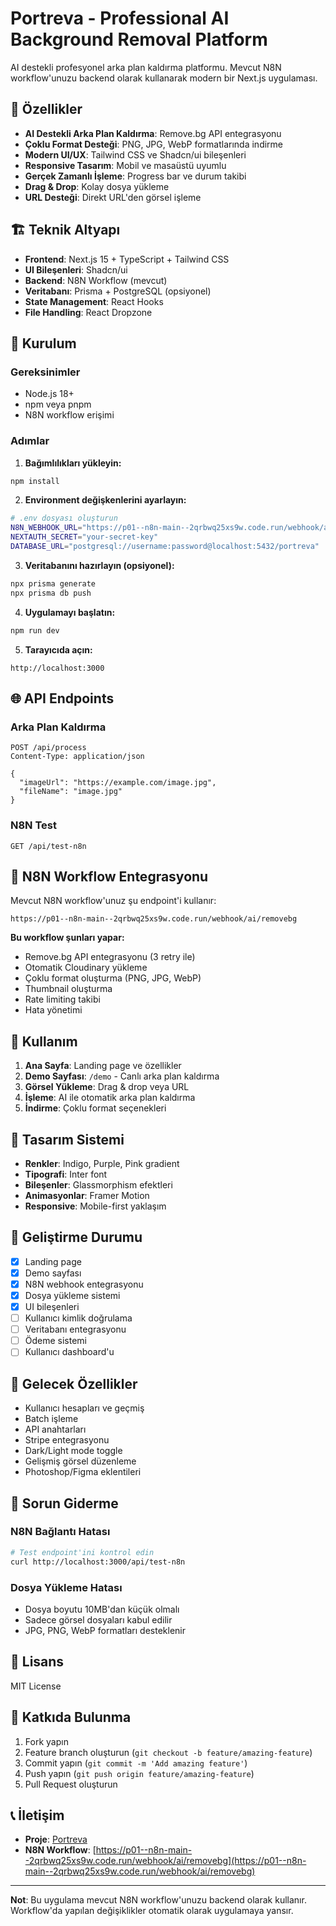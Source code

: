 # Portreva - Professional AI Background Removal Platform

AI destekli profesyonel arka plan kaldırma platformu. Mevcut N8N workflow'unuzu backend olarak kullanarak modern bir Next.js uygulaması.

## 🚀 Özellikler

- **AI Destekli Arka Plan Kaldırma**: Remove.bg API entegrasyonu
- **Çoklu Format Desteği**: PNG, JPG, WebP formatlarında indirme
- **Modern UI/UX**: Tailwind CSS ve Shadcn/ui bileşenleri
- **Responsive Tasarım**: Mobil ve masaüstü uyumlu
- **Gerçek Zamanlı İşleme**: Progress bar ve durum takibi
- **Drag & Drop**: Kolay dosya yükleme
- **URL Desteği**: Direkt URL'den görsel işleme

## 🏗️ Teknik Altyapı

- **Frontend**: Next.js 15 + TypeScript + Tailwind CSS
- **UI Bileşenleri**: Shadcn/ui
- **Backend**: N8N Workflow (mevcut)
- **Veritabanı**: Prisma + PostgreSQL (opsiyonel)
- **State Management**: React Hooks
- **File Handling**: React Dropzone

## 🔧 Kurulum

### Gereksinimler

- Node.js 18+
- npm veya pnpm
- N8N workflow erişimi

### Adımlar

1. **Bağımlılıkları yükleyin:**
```bash
npm install
```

2. **Environment değişkenlerini ayarlayın:**
```bash
# .env dosyası oluşturun
N8N_WEBHOOK_URL="https://p01--n8n-main--2qrbwq25xs9w.code.run/webhook/ai/removebg"
NEXTAUTH_SECRET="your-secret-key"
DATABASE_URL="postgresql://username:password@localhost:5432/portreva"
```

3. **Veritabanını hazırlayın (opsiyonel):**
```bash
npx prisma generate
npx prisma db push
```

4. **Uygulamayı başlatın:**
```bash
npm run dev
```

5. **Tarayıcıda açın:**
```
http://localhost:3000
```

## 🌐 API Endpoints

### Arka Plan Kaldırma
```http
POST /api/process
Content-Type: application/json

{
  "imageUrl": "https://example.com/image.jpg",
  "fileName": "image.jpg"
}
```

### N8N Test
```http
GET /api/test-n8n
```

## 🔗 N8N Workflow Entegrasyonu

Mevcut N8N workflow'unuz şu endpoint'i kullanır:
```
https://p01--n8n-main--2qrbwq25xs9w.code.run/webhook/ai/removebg
```

**Bu workflow şunları yapar:**
- Remove.bg API entegrasyonu (3 retry ile)
- Otomatik Cloudinary yükleme
- Çoklu format oluşturma (PNG, JPG, WebP)
- Thumbnail oluşturma
- Rate limiting takibi
- Hata yönetimi

## 📱 Kullanım

1. **Ana Sayfa**: Landing page ve özellikler
2. **Demo Sayfası**: `/demo` - Canlı arka plan kaldırma
3. **Görsel Yükleme**: Drag & drop veya URL
4. **İşleme**: AI ile otomatik arka plan kaldırma
5. **İndirme**: Çoklu format seçenekleri

## 🎨 Tasarım Sistemi

- **Renkler**: Indigo, Purple, Pink gradient
- **Tipografi**: Inter font
- **Bileşenler**: Glassmorphism efektleri
- **Animasyonlar**: Framer Motion
- **Responsive**: Mobile-first yaklaşım

## 🚧 Geliştirme Durumu

- [x] Landing page
- [x] Demo sayfası
- [x] N8N webhook entegrasyonu
- [x] Dosya yükleme sistemi
- [x] UI bileşenleri
- [ ] Kullanıcı kimlik doğrulama
- [ ] Veritabanı entegrasyonu
- [ ] Ödeme sistemi
- [ ] Kullanıcı dashboard'u

## 🔮 Gelecek Özellikler

- Kullanıcı hesapları ve geçmiş
- Batch işleme
- API anahtarları
- Stripe entegrasyonu
- Dark/Light mode toggle
- Gelişmiş görsel düzenleme
- Photoshop/Figma eklentileri

## 🐛 Sorun Giderme

### N8N Bağlantı Hatası
```bash
# Test endpoint'ini kontrol edin
curl http://localhost:3000/api/test-n8n
```

### Dosya Yükleme Hatası
- Dosya boyutu 10MB'dan küçük olmalı
- Sadece görsel dosyaları kabul edilir
- JPG, PNG, WebP formatları desteklenir

## 📄 Lisans

MIT License

## 🤝 Katkıda Bulunma

1. Fork yapın
2. Feature branch oluşturun (`git checkout -b feature/amazing-feature`)
3. Commit yapın (`git commit -m 'Add amazing feature'`)
4. Push yapın (`git push origin feature/amazing-feature`)
5. Pull Request oluşturun

## 📞 İletişim

- **Proje**: [Portreva](https://github.com/your-username/portreva)
- **N8N Workflow**: [https://p01--n8n-main--2qrbwq25xs9w.code.run/webhook/ai/removebg](https://p01--n8n-main--2qrbwq25xs9w.code.run/webhook/ai/removebg)

---

**Not**: Bu uygulama mevcut N8N workflow'unuzu backend olarak kullanır. Workflow'da yapılan değişiklikler otomatik olarak uygulamaya yansır.
